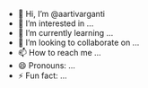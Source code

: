 - 👋 Hi, I’m @aartivarganti
- 👀 I’m interested in ...
- 🌱 I’m currently learning ...
- 💞️ I’m looking to collaborate on ...
- 📫 How to reach me ...
- 😄 Pronouns: ...
- ⚡ Fun fact: ...

<!---
aartivarganti/aartivarganti is a ✨ special ✨ repository because its `README.md` (this file) appears on your GitHub profile.
You can click the Preview link to take a look at your changes.
--->
